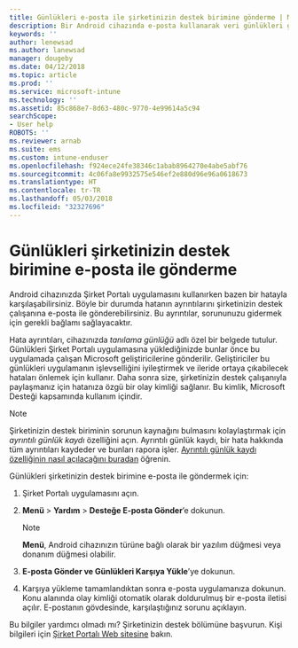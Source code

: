 ```yaml
---
title: Günlükleri e-posta ile şirketinizin destek birimine gönderme | Microsoft Docs
description: Bir Android cihazında e-posta kullanarak veri günlükleri gönderme
keywords: ''
author: lenewsad
ms.author: lanewsad
manager: dougeby
ms.date: 04/12/2018
ms.topic: article
ms.prod: ''
ms.service: microsoft-intune
ms.technology: ''
ms.assetid: 85c868e7-8d63-480c-9770-4e99614a5c94
searchScope:
- User help
ROBOTS: ''
ms.reviewer: arnab
ms.suite: ems
ms.custom: intune-enduser
ms.openlocfilehash: f924ece24fe38346c1abab8964270e4abe5abf76
ms.sourcegitcommit: 4c06fa8e9932575e546ef2e880d96e96a0618673
ms.translationtype: HT
ms.contentlocale: tr-TR
ms.lasthandoff: 05/03/2018
ms.locfileid: "32327696"
---
```

# <a name="email-logs-to-your-company-support"></a>Günlükleri şirketinizin destek birimine e-posta ile gönderme

Android cihazınızda Şirket Portalı uygulamasını kullanırken bazen bir hatayla karşılaşabilirsiniz. Böyle bir durumda hatanın ayrıntılarını şirketinizin destek çalışanına e-posta ile gönderebilirsiniz. Bu ayrıntılar, sorununuzu gidermek için gerekli bağlamı sağlayacaktır.  

Hata ayrıntıları, cihazınızda _tanılama günlüğü_ adlı özel bir belgede tutulur. Günlükleri Şirket Portalı uygulamasına yüklediğinizde bunlar önce bu uygulamada çalışan Microsoft geliştiricilerine gönderilir. Geliştiriciler bu günlükleri uygulamanın işlevselliğini iyileştirmek ve ileride ortaya çıkabilecek hataları önlemek için kullanır. Daha sonra size, şirketinizin destek çalışanıyla paylaşmanız için hatanıza özgü bir olay kimliği sağlanır. Bu kimlik, Microsoft Desteği kapsamında kullanım içindir.

> [!Note]
> Şirketinizin destek biriminin sorunun kaynağını bulmasını kolaylaştırmak için _ayrıntılı günlük kaydı_ özelliğini açın. Ayrıntılı günlük kaydı, bir hata hakkında tüm ayrıntıları kaydeder ve bunları rapora işler. [Ayrıntılı günlük kaydı özelliğinin nasıl açılacağını buradan](use-verbose-logging-to-help-your-it-administrator-fix-device-issues-android.md) öğrenin.  

Günlükleri şirketinizin destek birimine e-posta ile göndermek için:

1.  Şirket Portalı uygulamasını açın.

2.  **Menü** > **Yardım** > **Desteğe E-posta Gönder**’e dokunun.

    > [!NOTE]
    > **Menü**, Android cihazınızın türüne bağlı olarak bir yazılım düğmesi veya donanım düğmesi olabilir.

3.  **E-posta Gönder ve Günlükleri Karşıya Yükle**’ye dokunun.
4.  Karşıya yükleme tamamlandıktan sonra e-posta uygulamanıza dokunun. Konu alanında olay kimliği otomatik olarak doldurulmuş bir e-posta iletisi açılır. E-postanın gövdesinde, karşılaştığınız sorunu açıklayın.  

Bu bilgiler yardımcı olmadı mı? Şirketinizin destek bölümüne başvurun. Kişi bilgileri için [Şirket Portalı Web sitesine](https://portal.manage.microsoft.com#HelpDeskDialog) bakın.
